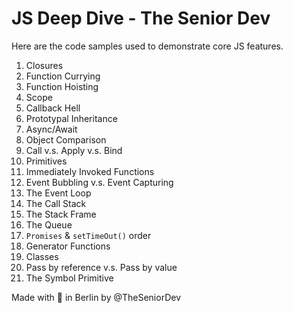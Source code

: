 # JS Deep Dive - The Senior Dev

Here are the code samples used to demonstrate core JS features.

1. Closures
2. Function Currying
3. Function Hoisting
4. Scope
5. Callback Hell
6. Prototypal Inheritance
7. Async/Await
8. Object Comparison
9. Call v.s. Apply v.s. Bind
10. Primitives
11. Immediately Invoked Functions
12. Event Bubbling v.s. Event Capturing
13. The Event Loop
14. The Call Stack
15. The Stack Frame
16. The Queue
17. `Promises` & `setTimeOut()` order
18. Generator Functions
19. Classes
20. Pass by reference v.s. Pass by value
21. The Symbol Primitive 


Made with 🧡 in Berlin by @TheSeniorDev
